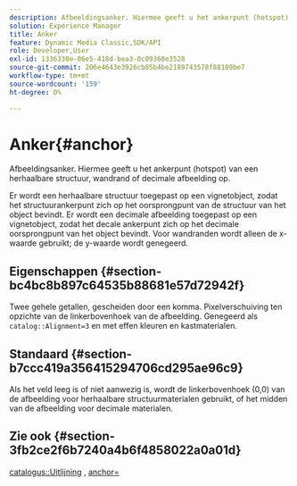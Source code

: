 ```yaml
---
description: Afbeeldingsanker. Hiermee geeft u het ankerpunt (hotspot) van een herhaalbare structuur, wandrand of decimale afbeelding op.
solution: Experience Manager
title: Anker
feature: Dynamic Media Classic,SDK/API
role: Developer,User
exl-id: 1336330e-86e5-418d-bea3-0c09368e3528
source-git-commit: 206e4643e3926cb85b4be2189743578f88180be7
workflow-type: tm+mt
source-wordcount: '159'
ht-degree: 0%

---
```


# Anker{#anchor}

Afbeeldingsanker. Hiermee geeft u het ankerpunt (hotspot) van een herhaalbare structuur, wandrand of decimale afbeelding op.

Er wordt een herhaalbare structuur toegepast op een vignetobject, zodat het structuurankerpunt zich op het oorsprongpunt van de structuur van het object bevindt. Er wordt een decimale afbeelding toegepast op een vignetobject, zodat het decale ankerpunt zich op het decimale oorsprongpunt van het object bevindt. Voor wandranden wordt alleen de x-waarde gebruikt; de y-waarde wordt genegeerd.

## Eigenschappen {#section-bc4bc8b897c64535b88681e57d72942f}

Twee gehele getallen, gescheiden door een komma. Pixelverschuiving ten opzichte van de linkerbovenhoek van de afbeelding. Genegeerd als `catalog::Alignment=3` en met effen kleuren en kastmaterialen.

## Standaard {#section-b7ccc419a356415294706cd295ae96c9}

Als het veld leeg is of niet aanwezig is, wordt de linkerbovenhoek (0,0) van de afbeelding voor herhaalbare structuurmaterialen gebruikt, of het midden van de afbeelding voor decimale materialen.

## Zie ook {#section-3fb2ce2f6b7240a4b6f4858022a0a01d}

[catalogus::Uitlijning](../../../../../ir-api/material-cat/image-rendering-api-ref/c-ir-material-catalog/c-ir-material-data-reference/r-ir-alignment.md#reference-e52152e8dc244d0aa13b40c615d0f399) , [anchor=](../../../../../ir-api/http-protocol/image-rendering-api-ref/c-ir-http-protocol-ref/c-ir-http-protocol-command-reference/r-ir-http-anchor.md#reference-d53923d785c9442997dc7f2199524c26)

